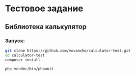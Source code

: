 # Тестовое задание
## Библиотека калькулятор

### Запуск:

```bash
git clone https://github.com/vovancho/calculator-test.git
cd calculator-test
composer install

php vendor/bin/phpunit

```
